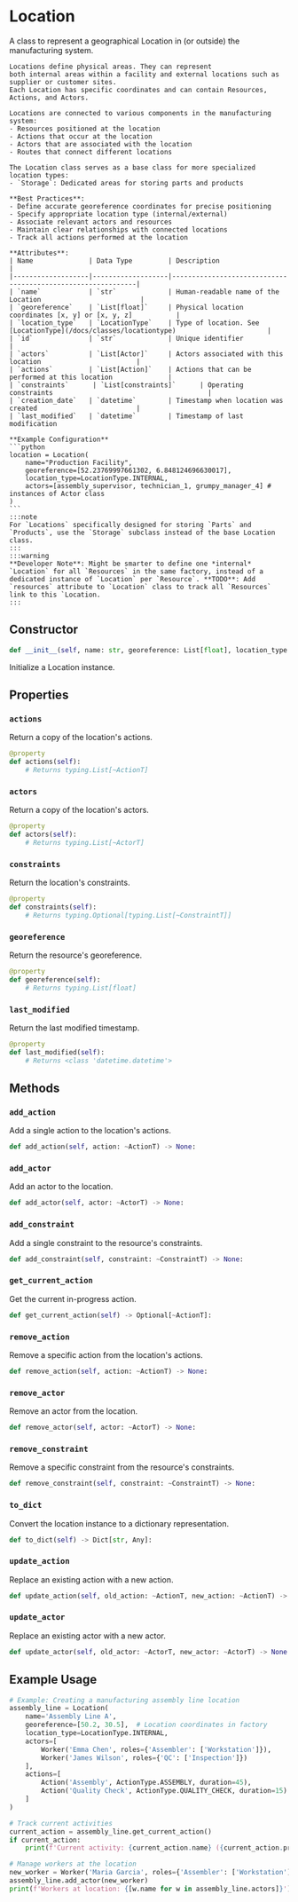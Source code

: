 # Location

A class to represent a geographical Location in (or outside) the manufacturing system.

    Locations define physical areas. They can represent
    both internal areas within a facility and external locations such as supplier or customer sites.
    Each Location has specific coordinates and can contain Resources, Actions, and Actors.

    Locations are connected to various components in the manufacturing system:
    - Resources positioned at the location
    - Actions that occur at the location
    - Actors that are associated with the location
    - Routes that connect different locations

    The Location class serves as a base class for more specialized location types:
    - `Storage`: Dedicated areas for storing parts and products

    **Best Practices**:
    - Define accurate georeference coordinates for precise positioning
    - Specify appropriate location type (internal/external)
    - Associate relevant actors and resources
    - Maintain clear relationships with connected locations
    - Track all actions performed at the location

    **Attributes**:
    | Name              | Data Type         | Description                                                 |
    |-------------------|-------------------|-------------------------------------------------------------|
    | `name`            | `str`             | Human-readable name of the Location                         |
    | `georeference`    | `List[float]`     | Physical location coordinates [x, y] or [x, y, z]           |
    | `location_type`   | `LocationType`    | Type of location. See [LocationType](/docs/classes/locationtype)                       |
    | `id`              | `str`             | Unique identifier                                           |
    | `actors`          | `List[Actor]`     | Actors associated with this location                        |
    | `actions`         | `List[Action]`    | Actions that can be performed at this location              |
    | `constraints`      | `List[constraints]`      | Operating constraints                                       |
    | `creation_date`   | `datetime`        | Timestamp when location was created                         |
    | `last_modified`   | `datetime`        | Timestamp of last modification  

    **Example Configuration**
    ```python
    location = Location(
        name="Production Facility",
        georeference=[52.23769997661302, 6.848124696630017],
        location_type=LocationType.INTERNAL,
        actors=[assembly_supervisor, technician_1, grumpy_manager_4] # instances of Actor class
    )
    ```
    :::note
    For `Locations` specifically designed for storing `Parts` and `Products`, use the `Storage` subclass instead of the base Location class.
    :::
    :::warning
    **Developer Note**: Might be smarter to define one *internal* `Location` for all `Resources` in the same factory, instead of a dedicated instance of `Location` per `Resource`. **TODO**: Add `resources` attribute to `Location` class to track all `Resources` link to this `Location. 
    :::


## Constructor

```python
def __init__(self, name: str, georeference: List[float], location_type: omm.LocationType = <LocationType.EXTERNAL: 2>, id: Optional[str] = None, actors: List[~ActorT] = None, actions: List[~ActionT] = None, constraints: Optional[List[~ConstraintT]] = None) -> None:
```

Initialize a Location instance.


## Properties


### `actions`

Return a copy of the location's actions.

```python
@property
def actions(self):
    # Returns typing.List[~ActionT]
```


### `actors`

Return a copy of the location's actors.

```python
@property
def actors(self):
    # Returns typing.List[~ActorT]
```


### `constraints`

Return the location's constraints.

```python
@property
def constraints(self):
    # Returns typing.Optional[typing.List[~ConstraintT]]
```


### `georeference`

Return the resource's georeference.

```python
@property
def georeference(self):
    # Returns typing.List[float]
```


### `last_modified`

Return the last modified timestamp.

```python
@property
def last_modified(self):
    # Returns <class 'datetime.datetime'>
```


## Methods


### `add_action`

Add a single action to the location's actions.

```python
def add_action(self, action: ~ActionT) -> None:
```


### `add_actor`

Add an actor to the location.

```python
def add_actor(self, actor: ~ActorT) -> None:
```


### `add_constraint`

Add a single constraint to the resource's constraints.

```python
def add_constraint(self, constraint: ~ConstraintT) -> None:
```


### `get_current_action`

Get the current in-progress action.

```python
def get_current_action(self) -> Optional[~ActionT]:
```


### `remove_action`

Remove a specific action from the location's actions.

```python
def remove_action(self, action: ~ActionT) -> None:
```


### `remove_actor`

Remove an actor from the location.

```python
def remove_actor(self, actor: ~ActorT) -> None:
```


### `remove_constraint`

Remove a specific constraint from the resource's constraints.

```python
def remove_constraint(self, constraint: ~ConstraintT) -> None:
```


### `to_dict`

Convert the location instance to a dictionary representation.

```python
def to_dict(self) -> Dict[str, Any]:
```


### `update_action`

Replace an existing action with a new action.

```python
def update_action(self, old_action: ~ActionT, new_action: ~ActionT) -> None:
```


### `update_actor`

Replace an existing actor with a new actor.

```python
def update_actor(self, old_actor: ~ActorT, new_actor: ~ActorT) -> None:
```


## Example Usage

```python
# Example: Creating a manufacturing assembly line location
assembly_line = Location(
    name='Assembly Line A',
    georeference=[50.2, 30.5],  # Location coordinates in factory
    location_type=LocationType.INTERNAL,
    actors=[
        Worker('Emma Chen', roles={'Assembler': ['Workstation']}),
        Worker('James Wilson', roles={'QC': ['Inspection']})
    ],
    actions=[
        Action('Assembly', ActionType.ASSEMBLY, duration=45),
        Action('Quality Check', ActionType.QUALITY_CHECK, duration=15)
    ]
)

# Track current activities
current_action = assembly_line.get_current_action()
if current_action:
    print(f'Current activity: {current_action.name} ({current_action.progress}% complete)')

# Manage workers at the location
new_worker = Worker('Maria Garcia', roles={'Assembler': ['Workstation']})
assembly_line.add_actor(new_worker)
print(f'Workers at location: {[w.name for w in assembly_line.actors]}')
```
